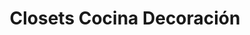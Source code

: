 ---
title: "Closets Cocina Decoración"
url: /pereira/closets-cocina-decoracion/
shop: Raumausstattung
---